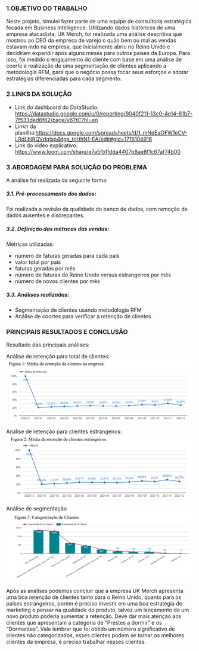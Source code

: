 ### 1.OBJETIVO DO TRABALHO

Neste projeto, simulei fazer parte de uma equipe de consultoria estratégica focada em 
Business Intelligence. Utilizando dados históricos de uma empresa atacadista, UK Merch, foi 
realizada uma análise descritiva que mostrou ao CEO da empresa de varejo o quão bem ou mal as 
vendas estavam indo na empresa, que inicialmente abriu no Reino Unido e decidiram expandir 
após alguns meses para outros países da Europa. Para isso, foi medido o engajamento do cliente 
com base em uma análise de coorte e realização de uma segmentação de clientes aplicando 
a metodologia RFM, para que o negócio possa focar seus esforços e adotar estratégias 
diferenciadas para cada segmento. 


###  2.LINKS DA SOLUÇÃO
* Link do dashboard do DataStudio: https://datastudio.google.com/u/0/reporting/9040f211-13c0-4e14-81b7-7f533ded6f62/page/v67tC?hl=en
*  Linkh da planilha:https://docs.google.com/spreadsheets/d/1_mNeEaOFW1eCV-LRdLbIRQVrlqIxp4dga_tcHhN1-EA/edit#gid=1716104916
* Link do vídeo explicativo: https://www.loom.com/share/e7a5fb1fdda4407b8ae8f1c67af74b00


###  3.ABORDAGEM PARA SOLUÇÃO DO PROBLEMA
A análise foi realizada da seguinte forma:

##### 3.1. Pré-processamento dos dados: 
Foi realizada a revisão da qualidade do banco de dados, com remoção de dados ausentes e discrepantes.

##### 3.2. Definição das métricas das vendas: 
Métricas utilizadas: 
* número de faturas geradas para cada país
* valor total por país
* faturas geradas por mês
* número de faturas do Reino Unido versus estrangeiros por mês
* número de novos clientes por mês

##### 3.3. Análises realizadas:
* Segmentação de clientes usando metodologia RFM
* Análise de coortes para verificar a retenção de clientes



### PRINCIPAIS RESULTADOS E CONCLUSÃO
Resultado das principais análises:

Análise de retenção para total de clientes:
<img src="/imagens/media_retencia_clientes_total.png"/>

Análise de retenção para clientes estrangeiros:
<img src="/imagens/media_retencia_clientes_estrangeiros.png"/>

Análise de segmentação
<img src="/imagens/analise_retencao.png"/>


Após as análises podemos concluir que a empresa UK Merch apresenta uma boa retenção de clientes tanto para o Reino Unido, quanto para os países estrangeiros, porém é preciso investir em uma boa estratégia de marketing e pensar na qualidade do produto, talvez um lançamento de um novo produto poderia aumentar a retenção. Deve dar mais atenção aos clientes que apresentam a categoria de “Prestes a dormir” e os “Dormentes”. Vale lembrar que foi obtido um número significativo de clientes não categorizados, esses clientes podem se tornar os melhores clientes da empresa, é preciso trabalhar nesses clientes.







